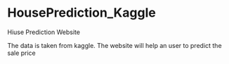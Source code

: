 # HousePrediction_Kaggle

Hiuse Prediction Website

The data is taken from kaggle. The website will help an user to predict the sale price
